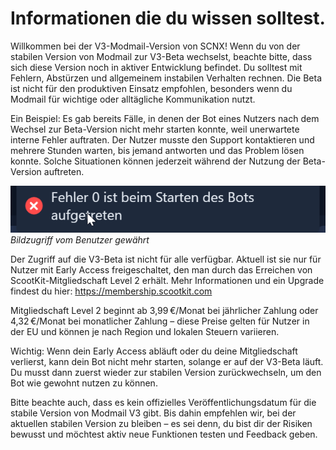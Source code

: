 # Informationen die du wissen solltest.
Willkommen bei der V3-Modmail-Version von SCNX! Wenn du von der stabilen Version von Modmail zur V3-Beta wechselst, beachte bitte, dass sich diese Version noch in aktiver Entwicklung befindet. Du solltest mit Fehlern, Abstürzen und allgemeinem instabilen Verhalten rechnen. Die Beta ist nicht für den produktiven Einsatz empfohlen, besonders wenn du Modmail für wichtige oder alltägliche Kommunikation nutzt.

Ein Beispiel: Es gab bereits Fälle, in denen der Bot eines Nutzers nach dem Wechsel zur Beta-Version nicht mehr starten konnte, weil unerwartete interne Fehler auftraten. Der Nutzer musste den Support kontaktieren und mehrere Stunden warten, bis jemand antworten und das Problem lösen konnte. Solche Situationen können jederzeit während der Nutzung der Beta-Version auftreten.

![bild](./image.png) *Bildzugriff vom Benutzer gewährt*

Der Zugriff auf die V3-Beta ist nicht für alle verfügbar. Aktuell ist sie nur für Nutzer mit Early Access freigeschaltet, den man durch das Erreichen von ScootKit-Mitgliedschaft Level 2 erhält. Mehr Informationen und ein Upgrade findest du hier:
https://membership.scootkit.com

Mitgliedschaft Level 2 beginnt ab 3,99 €/Monat bei jährlicher Zahlung oder 4,32 €/Monat bei monatlicher Zahlung – diese Preise gelten für Nutzer in der EU und können je nach Region und lokalen Steuern variieren.

Wichtig: Wenn dein Early Access abläuft oder du deine Mitgliedschaft verlierst, kann dein Bot nicht mehr starten, solange er auf der V3-Beta läuft. Du musst dann zuerst wieder zur stabilen Version zurückwechseln, um den Bot wie gewohnt nutzen zu können.

Bitte beachte auch, dass es kein offizielles Veröffentlichungsdatum für die stabile Version von Modmail V3 gibt. Bis dahin empfehlen wir, bei der aktuellen stabilen Version zu bleiben – es sei denn, du bist dir der Risiken bewusst und möchtest aktiv neue Funktionen testen und Feedback geben.